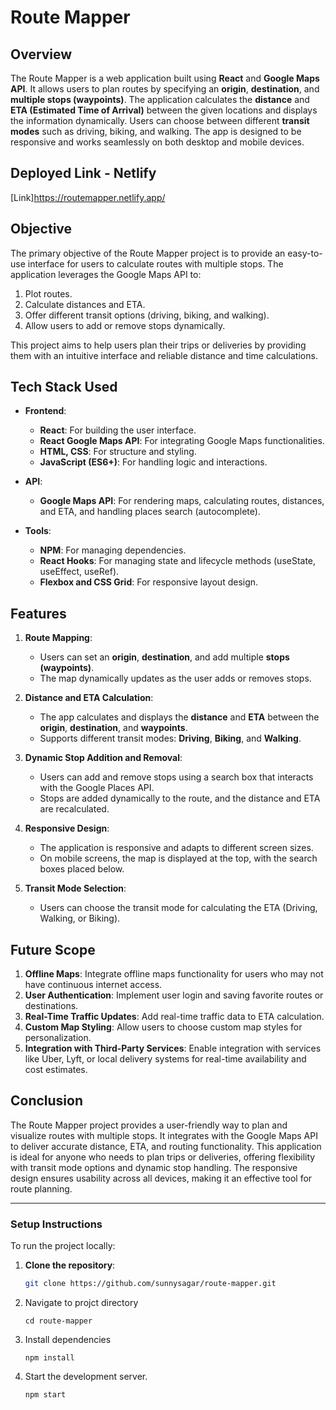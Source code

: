 # Route Mapper

## Overview
The Route Mapper is a web application built using **React** and **Google Maps API**. It allows users to plan routes by specifying an **origin**, **destination**, and **multiple stops (waypoints)**. The application calculates the **distance** and **ETA (Estimated Time of Arrival)** between the given locations and displays the information dynamically. Users can choose between different **transit modes** such as driving, biking, and walking. The app is designed to be responsive and works seamlessly on both desktop and mobile devices.

## Deployed Link - Netlify
[Link]https://routemapper.netlify.app/

## Objective
The primary objective of the Route Mapper project is to provide an easy-to-use interface for users to calculate routes with multiple stops. The application leverages the Google Maps API to:
1. Plot routes.
2. Calculate distances and ETA.
3. Offer different transit options (driving, biking, and walking).
4. Allow users to add or remove stops dynamically.

This project aims to help users plan their trips or deliveries by providing them with an intuitive interface and reliable distance and time calculations.

## Tech Stack Used
- **Frontend**: 
  - **React**: For building the user interface.
  - **React Google Maps API**: For integrating Google Maps functionalities.
  - **HTML, CSS**: For structure and styling.
  - **JavaScript (ES6+)**: For handling logic and interactions.

- **API**:
  - **Google Maps API**: For rendering maps, calculating routes, distances, and ETA, and handling places search (autocomplete).

- **Tools**:
  - **NPM**: For managing dependencies.
  - **React Hooks**: For managing state and lifecycle methods (useState, useEffect, useRef).
  - **Flexbox and CSS Grid**: For responsive layout design.

## Features
1. **Route Mapping**:
   - Users can set an **origin**, **destination**, and add multiple **stops (waypoints)**.
   - The map dynamically updates as the user adds or removes stops.

2. **Distance and ETA Calculation**:
   - The app calculates and displays the **distance** and **ETA** between the **origin**, **destination**, and **waypoints**.
   - Supports different transit modes: **Driving**, **Biking**, and **Walking**.

3. **Dynamic Stop Addition and Removal**:
   - Users can add and remove stops using a search box that interacts with the Google Places API.
   - Stops are added dynamically to the route, and the distance and ETA are recalculated.

4. **Responsive Design**:
   - The application is responsive and adapts to different screen sizes.
   - On mobile screens, the map is displayed at the top, with the search boxes placed below.

5. **Transit Mode Selection**:
   - Users can choose the transit mode for calculating the ETA (Driving, Walking, or Biking).

## Future Scope
1. **Offline Maps**: Integrate offline maps functionality for users who may not have continuous internet access.
2. **User Authentication**: Implement user login and saving favorite routes or destinations.
3. **Real-Time Traffic Updates**: Add real-time traffic data to ETA calculation.
4. **Custom Map Styling**: Allow users to choose custom map styles for personalization.
5. **Integration with Third-Party Services**: Enable integration with services like Uber, Lyft, or local delivery systems for real-time availability and cost estimates.

## Conclusion
The Route Mapper project provides a user-friendly way to plan and visualize routes with multiple stops. It integrates with the Google Maps API to deliver accurate distance, ETA, and routing functionality. This application is ideal for anyone who needs to plan trips or deliveries, offering flexibility with transit mode options and dynamic stop handling. The responsive design ensures usability across all devices, making it an effective tool for route planning.

---

### Setup Instructions
To run the project locally:

1. **Clone the repository**:
   ```bash
   git clone https://github.com/sunnysagar/route-mapper.git
   ```
2. Navigate to projct directory
   ```
   cd route-mapper
   ```
3. Install dependencies
   ```
   npm install
   ```
4. Start the development server.
   ```
   npm start
   ``` 
 

